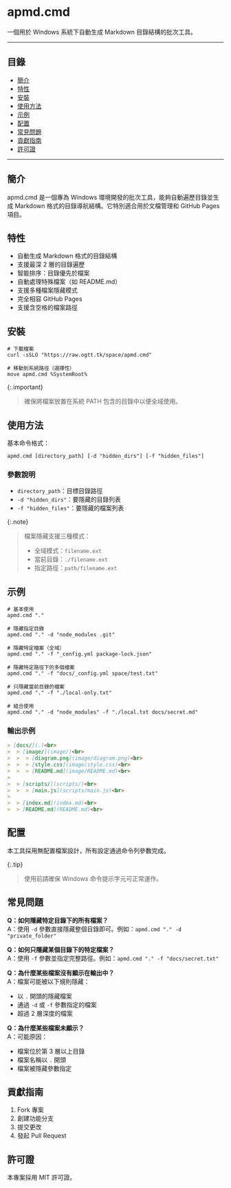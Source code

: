 # apmd.cmd
一個用於 Windows 系統下自動生成 Markdown 目錄結構的批次工具。

---

## 目錄
- [簡介](#簡介)
- [特性](#特性)
- [安裝](#安裝)
- [使用方法](#使用方法)
- [示例](#示例)
- [配置](#配置)
- [常見問題](#常見問題)
- [貢獻指南](#貢獻指南)
- [許可證](#許可證)

---

## 簡介
apmd.cmd 是一個專為 Windows 環境開發的批次工具，能夠自動遍歷目錄並生成 Markdown 格式的目錄導航結構。它特別適合用於文檔管理和 GitHub Pages 項目。

## 特性
- 自動生成 Markdown 格式的目錄結構
- 支援最深 2 層的目錄遍歷
- 智能排序：目錄優先於檔案
- 自動處理特殊檔案（如 README.md）
- 支援多種檔案隱藏模式
- 完全相容 GitHub Pages
- 支援含空格的檔案路徑

## 安裝
```batch
# 下載檔案
curl -sSLO "https://raw.ogtt.tk/space/apmd.cmd"

# 移動到系統路徑（選擇性）
move apmd.cmd %SystemRoot%
```

{:.important}
> 確保將檔案放置在系統 PATH 包含的目錄中以便全域使用。

## 使用方法
基本命令格式：

```batch
apmd.cmd [directory_path] [-d "hidden_dirs"] [-f "hidden_files"]
```

### 參數說明
- `directory_path`：目標目錄路徑
- `-d "hidden_dirs"`：要隱藏的目錄列表
- `-f "hidden_files"`：要隱藏的檔案列表

{:.note}
> 檔案隱藏支援三種模式：
> - 全域模式：`filename.ext`
> - 當前目錄：`./filename.ext`
> - 指定路徑：`path/filename.ext`

## 示例
```batch
# 基本使用
apmd.cmd "."

# 隱藏指定目錄
apmd.cmd "." -d "node_modules .git"

# 隱藏特定檔案（全域）
apmd.cmd "." -f "_config.yml package-lock.json"

# 隱藏特定路徑下的多個檔案
apmd.cmd "." -f "docs/_config.yml space/test.txt"

# 只隱藏當前目錄的檔案
apmd.cmd "." -f "./local-only.txt"

# 組合使用
apmd.cmd "." -d "node_modules" -f "./local.txt docs/secret.md"
```

### 輸出示例
```markdown
> [docs/](.)<br>
>  > [image/](image/)<br>
>  >  > [diagram.png](image/diagram.png)<br>
>  >  > [style.css](image/style.css)<br>
>  >  > [README.md](image/README.md)<br>
>
>  > [scripts/](scripts/)<br>
>  >  > [main.js](scripts/main.js)<br>
>
>  > [index.md](index.md)<br>
>  > [README.md](README.md)<br>
```

## 配置
本工具採用無配置檔案設計，所有設定通過命令列參數完成。

{:.tip}
> 使用前請確保 Windows 命令提示字元可正常運作。

## 常見問題

**Q：如何隱藏特定目錄下的所有檔案？**<br>
A：使用 `-d` 參數直接隱藏整個目錄即可。例如：`apmd.cmd "." -d "private_folder"`

**Q：如何只隱藏某個目錄下的特定檔案？**<br>
A：使用 `-f` 參數並指定完整路徑。例如：`apmd.cmd "." -f "docs/secret.txt"`

**Q：為什麼某些檔案沒有顯示在輸出中？**<br>
A：檔案可能被以下規則隱藏：
- 以 `.` 開頭的隱藏檔案
- 通過 `-d` 或 `-f` 參數指定的檔案
- 超過 2 層深度的檔案

**Q：為什麼某些檔案未顯示？**<br>
A：可能原因：
- 檔案位於第 3 層以上目錄
- 檔案名稱以 `.` 開頭
- 檔案被隱藏參數指定

## 貢獻指南
1. Fork 專案
2. 創建功能分支
3. 提交更改
4. 發起 Pull Request

## 許可證
本專案採用 MIT 許可證。